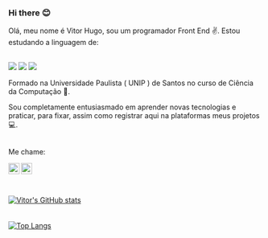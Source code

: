 ### Hi there :blush:

Olá, meu nome é Vitor Hugo, sou um programador Front End :v:. Estou estudando a linguagem de:
<br />
<br />

  <img src="https://img.shields.io/badge/HTML5-E34F26?style=for-the-badge&logo=html5&logoColor=white" />
  <img src="https://img.shields.io/badge/CSS3-1572B6?style=for-the-badge&logo=css3&logoColor=white" />
  <img src="https://img.shields.io/badge/JavaScript-323330?style=for-the-badge&logo=javascript&logoColor=F7DF1E" />

<br />

Formado na Universidade Paulista ( UNIP ) de Santos no curso de Ciência da Computação :book:.

Sou completamente entusiasmado em aprender novas tecnologias e praticar, para fixar, assim como registrar aqui na plataformas meus projetos :computer:.
<br />
<br />

Me chame:

<a href="https://www.instagram.com/vitorhugo9752/" >
<img align="left" width="22px" src="https://cdn.jsdelivr.net/npm/simple-icons@3.13.0/icons/instagram.svg" alt="Instagram-logo" />
</a>
<a href="https://www.linkedin.com/in/vitor-hugo-1b431b201/" >
<img align="left" width="22px" src="https://cdn.jsdelivr.net/npm/simple-icons@3.13.0/icons/linkedin.svg" alt="Linkedin-logo" />
</a>
<br />
<br />
<br />


[![Vitor's GitHub stats](https://github-readme-stats.vercel.app/api?username=VitorOliveira936&show_icons=true&theme=dark)](https://github.com/anuraghazra/github-readme-stats)
<br />
<br />
<br />
[![Top Langs](https://github-readme-stats.vercel.app/api/top-langs/?username=VitorOliveira936)](https://github.com/anuraghazra/github-readme-stats)

